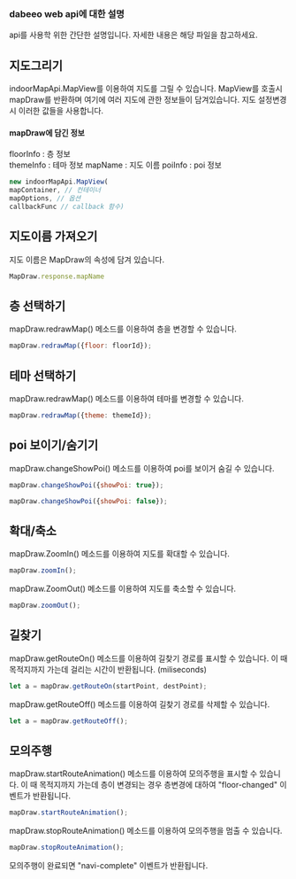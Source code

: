 ### dabeeo web api에 대한 설명
api를 사용학 위한 간단한 설명입니다. 자세한 내용은 해당 파일을 참고하세요. 

## 지도그리기
indoorMapApi.MapView를 이용하여 지도를 그릴 수 있습니다. 
MapView를 호출시 mapDraw를 반환하며 여기에 여러 지도에 관한 정보들이 담겨있습니다. 지도 설정변경시 이러한 값들을 사용합니다. 
#### mapDraw에 담긴 정보
floorInfo : 층 정보  
themeInfo : 테마 정보
mapName  : 지도 이름
poiInfo  : poi 정보 
~~~javascript
new indoorMapApi.MapView(
mapContainer, // 컨테이너
mapOptions, // 옵션
callbackFunc // callback 함수)
~~~


## 지도이름 가져오기  
지도 이름은 MapDraw의 속성에 담겨 있습니다. 
~~~javascript
MapDraw.response.mapName
~~~

## 층 선택하기     
mapDraw.redrawMap() 메소드를 이용하여 층을 변경할 수 있습니다. 
~~~javascript
mapDraw.redrawMap({floor: floorId});
~~~

## 테마 선택하기  
mapDraw.redrawMap() 메소드를 이용하여 테마를 변경할 수 있습니다. 
~~~javascript
mapDraw.redrawMap({theme: themeId});
~~~
## poi 보이기/숨기기  
mapDraw.changeShowPoi() 메소드를 이용하여 poi를 보이거 숨길 수 있습니다. 

~~~javascript
mapDraw.changeShowPoi({showPoi: true});
~~~
~~~javascript
mapDraw.changeShowPoi({showPoi: false});
~~~

## 확대/축소   
mapDraw.ZoomIn() 메소드를 이용하여 지도를 확대할 수 있습니다. 

~~~javascript
mapDraw.zoomIn();
~~~
mapDraw.ZoomOut() 메소드를 이용하여 지도를 축소할 수 있습니다. 
~~~javascript
mapDraw.zoomOut();
~~~

## 길찾기  
mapDraw.getRouteOn() 메소드를 이용하여 길찾기 경로를 표시할 수 있습니다.
이 때 목적지까지 가는데 걸리는 시간이 반환됩니다. (miliseconds)
~~~javascript
let a = mapDraw.getRouteOn(startPoint, destPoint);
~~~
mapDraw.getRouteOff() 메소드를 이용하여 길찾기 경로를 삭제할 수 있습니다. 
~~~javascript
let a = mapDraw.getRouteOff();
~~~

## 모의주행  
mapDraw.startRouteAnimation() 메소드를 이용하여 모의주행을 표시할 수 있습니다.
이 때 목적지까지 가는데 층이 변경되는 경우 층변경에 대하여 "floor-changed" 이벤트가 반환됩니다. 
~~~javascript
mapDraw.startRouteAnimation();
~~~
mapDraw.stopRouteAnimation() 메소드를 이용하여 모의주행을 멈출 수 있습니다. 
~~~javascript
mapDraw.stopRouteAnimation();
~~~
모의주행이 완료되면 "navi-complete" 이벤트가 반환됩니다. 


